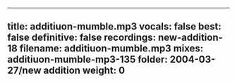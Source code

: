 
---
title: additiuon-mumble.mp3
vocals: false
best: false
definitive: false
recordings: new-addition-18
filename: additiuon-mumble.mp3
mixes: additiuon-mumble-mp3-135
folder: 2004-03-27/new addition
weight: 0
---

